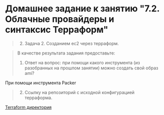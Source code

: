  # Домашнее задание к занятию "7.2. Облачные провайдеры и синтаксис Терраформ"

>2. Задача 2. Созданием ec2 через терраформ. 

> В качестве результата задания предоставьте:
> 1. Ответ на вопрос: при помощи какого инструмента (из разобранных на прошлом занятии) можно создать свой образ ami?

При помощи инструмента Packer

> 2. Ссылку на репозиторий с исходной конфигурацией терраформа.

[Terraform директория](../Terraform)



 
